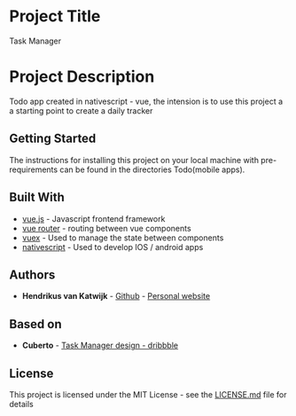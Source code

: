 # Project Title

Task Manager

# Project Description

Todo app created in nativescript - vue, the intension is to use this project a a starting point to create a daily tracker

## Getting Started

The instructions for installing this project on your local machine with pre-requirements can be found in the directories Todo(mobile apps).


## Built With
* [vue.js](https://vuejs.org/) - Javascript frontend framework
* [vue router](https://router.vuejs.org/) - routing between vue components
* [vuex](https://vuex.vuejs.org) - Used to manage the state between components
* [nativescript](https://nativescript.org/) - Used to develop IOS / android apps

## Authors

* **Hendrikus van Katwijk** - [Github](https://github.com/vankatwijk) - [Personal website](https://hpvk.com)

## Based on

* **Cuberto** - [Task Manager design - dribbble](https://dribbble.com/shots/4841953-Redesign-of-Task-Manager)

## License

This project is licensed under the MIT License - see the [LICENSE.md](LICENSE.md) file for details
